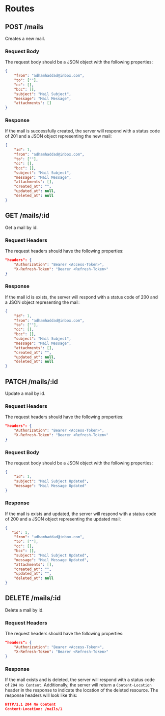 # Routes

## POST /mails

Creates a new mail.

### Request Body

The request body should be a JSON object with the following properties:

```json
{
    "from": "adhamhaddad@inbox.com",
    "to": [""],
    "cc": [],
    "bcc": [],
    "subject": "Mail Subject",
    "message": "Mail Message",
    "attachments": []
}
```

### Response

If the mail is successfully created, the server will respond with a status code of 201 and a JSON object representing the new mail:

```json
{
    "id": 1,
    "from": "adhamhaddad@inbox.com",
    "to": [""],
    "cc": [],
    "bcc": [],
    "subject": "Mail Subject",
    "message": "Mail Message",
    "attachments": [],
    "created_at": "",
    "updated_at": null,
    "deleted_at": null
}
```

## GET /mails/:id

Get a mail by id.

### Request Headers

The request headers should have the following properties:

```json
"headers": {
    "Authorization": "Bearer <Access-Token>",
    "X-Refresh-Token": "Bearer <Refresh-Token>"
}
```

### Response

If the mail id is exists, the server will respond with a status code of 200 and a JSON object representing the mail:

```json
{
    "id": 1,
    "from": "adhamhaddad@inbox.com",
    "to": [""],
    "cc": [],
    "bcc": [],
    "subject": "Mail Subject",
    "message": "Mail Message",
    "attachments": [],
    "created_at": "",
    "updated_at": null,
    "deleted_at": null
}
```

## PATCH /mails/:id

Update a mail by id.

### Request Headers

The request headers should have the following properties:

```json
"headers": {
    "Authorization": "Bearer <Access-Token>",
    "X-Refresh-Token": "Bearer <Refresh-Token>"
}
```

### Request Body

The request body should be a JSON object with the following properties:

```json
{
    "id": 1,
    "subject": "Mail Subject Updated",
    "message": "Mail Message Updated"
}
```

### Response

If the mail is exists and updated, the server will respond with a status code of 200 and a JSON object representing the updated mail:

```json
{
   "id": 1,
    "from": "adhamhaddad@inbox.com",
    "to": [""],
    "cc": [],
    "bcc": [],
    "subject": "Mail Subject Updated",
    "message": "Mail Message Updated",
    "attachments": [],
    "created_at": "",
    "updated_at": "",
    "deleted_at": null
}
```

## DELETE /mails/:id

Delete a mail by id.

### Request Headers

The request headers should have the following properties:

```json
"headers": {
    "Authorization": "Bearer <Access-Token>",
    "X-Refresh-Token": "Bearer <Refresh-Token>"
}
```

### Response

If the mail exists and is deleted, the server will respond with a status code of `204 No Content`. Additionally, the server will return a `Content-Location` header in the response to indicate the location of the deleted resource. The response headers will look like this:

```json
HTTP/1.1 204 No Content
Content-Location: /mails/1
